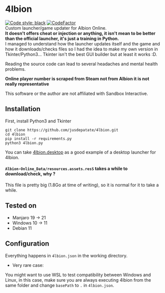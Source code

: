 # 4lbion
<a href="https://github.com/psf/black"><img alt="Code style: black" src="https://img.shields.io/badge/code%20style-black-000000.svg"></a> [![CodeFactor](https://www.codefactor.io/repository/github/jusdepatate/4lbion/badge/master)](https://www.codefactor.io/repository/github/jusdepatate/4lbion/overview/master)
<br>Custom launcher/game updater for Albion Online.
<br>**It doesn't offers cheat or injection or anything, it isn't mean to be better than the official launcher, it's just a training in Python.**
<br>I managed to understand how the launcher updates itself and the game and how it downloads/checks files so I had the idea to make my own version in Tkinter/Python3... Tkinter isn't the best GUI builder but at least it works :D.

Reading the source code can lead to several headaches and mental health problems.

**Online player number is scraped from Steam not from Albion it is not really representative**

This software or the author are not affiliated with Sandbox Interactive.

## Installation
First, install Python3 and Tkinter
```
git clone https://github.com/jusdepatate/4lbion.git
cd 4lbion
pip install -r requirements.py
python3 4lbion.py
```
You can take [4lbion.desktop](4lbion.desktop) as a good example of a desktop launcher for 4lbion.

#### `Albion-Online_Data/resources.assets.resS` takes a while to download/check, why ?
This file is pretty big (1.8Go at time of writing), so it is normal for it to take a while.

## Tested on
- Manjaro 19 -> 21
- Windows 10 -> 11
- Debian 11

## Configuration
Everything happens in `4lbion.json` in the working directory.

 - Very rare case:
 
You might want to use WSL to test compatibility between Windows and Linux, in this case, make sure you are always executing 4lbion from the same folder and change `basePath` to `.` in `4lbion.json`.